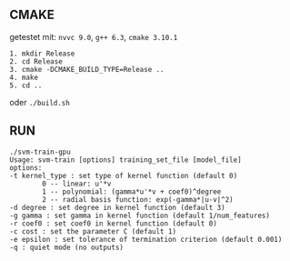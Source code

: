 ## CMAKE
getestet mit: `nvvc 9.0`, `g++ 6.3`, `cmake 3.10.1`

	1. mkdir Release
	2. cd Release
	3. cmake -DCMAKE_BUILD_TYPE=Release ..
	4. make
	5. cd ..

oder `./build.sh`

## RUN

    ./svm-train-gpu
    Usage: svm-train [options] training_set_file [model_file]
    options:
    -t kernel_type : set type of kernel function (default 0)
            0 -- linear: u'*v
            1 -- polynomial: (gamma*u'*v + coef0)^degree
            2 -- radial basis function: exp(-gamma*|u-v|^2)
    -d degree : set degree in kernel function (default 3)
    -g gamma : set gamma in kernel function (default 1/num_features)
    -r coef0 : set coef0 in kernel function (default 0)
    -c cost : set the parameter C (default 1)
    -e epsilon : set tolerance of termination criterion (default 0.001)
    -q : quiet mode (no outputs)
